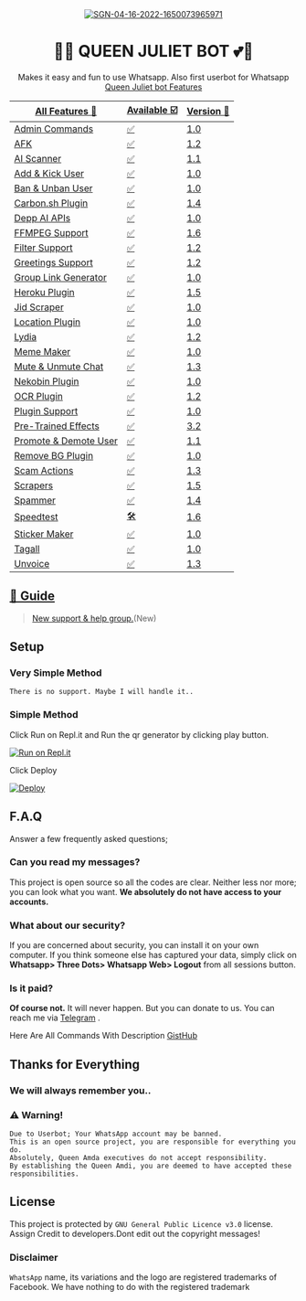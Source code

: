 <div align="center">
  <a href="https://ibb.co/0jWBjfc"><img src="https://i.ibb.co/0jWBjfc/SGN-04-16-2022-1650073965971.png" alt="SGN-04-16-2022-1650073965971" border="0"></a>
  <h1>💫💕 QUEEN JULIET BOT 💕💫</h1>
</div>
<p align="center">
    Makes it easy and fun to use Whatsapp. Also first userbot for Whatsapp
    <br>
        <a href="https://chat.whatsapp.com/IDQfVzbClM473VUctrjE6c>Whatsapp Group</a> |
    <br>
</p>

## Queen Juliet bot Features

| All Features 📢|Available ☑️|Version 🔎|
| ------------- | ------------ | ---------- |
| Admin Commands|✅|1.0|
| AFK|✅|1.2|
| AI Scanner|✅|1.1|
| Add & Kick User|✅|1.0|
| Ban & Unban User|✅|1.0|
| Carbon.sh Plugin|✅|1.4|
| Depp AI APIs|✅|1.0|
| FFMPEG Support|✅|1.6|
| Filter Support|✅|1.2|
| Greetings Support|✅|1.2|
| Group Link Generator|✅|1.0|
| Heroku Plugin|✅|1.5|
| Jid Scraper|✅|1.0|
| Location Plugin|✅|1.0|
| Lydia|✅|1.2|
| Meme Maker|✅|1.0|
| Mute & Unmute Chat|✅|1.3|
| Nekobin Plugin|✅|1.0|
| OCR Plugin|✅|1.2|
| Plugin Support|✅|1.0|
| Pre-Trained Effects|✅|3.2|
| Promote & Demote User|✅|1.1|
| Remove BG Plugin|✅|1.0|
| Scam Actions|✅|1.3|
| Scrapers|✅|1.5|
| Spammer|✅|1.4|
| Speedtest|🛠️|1.6|
| Sticker Maker|✅|1.0|
| Tagall|✅|1.0|
| Unvoice|✅|1.3|`


## 📢 Guide
> [New support & help group.](https://chat.whatsapp.com/IDQfVzbClM473VUctrjE6c)(New)

## Setup
### Very Simple Method
`There is no support. Maybe I will handle it..`

### Simple Method
Click Run on Repl.it and Run the qr generator by clicking play button.

[![Run on Repl.it](https://repl.it/badge/github/quiec/whatsasena)](https://repl.it/@phaticusthiccy/WhatsAsena-QR)

Click Deploy

[![Deploy](https://www.herokucdn.com/deploy/button.svg)](https://heroku.com/deploy?template=https://github.com/BlackAmda/QueenAmdi)


## F.A.Q
Answer a few frequently asked questions;
### Can you read my messages?
This project is open source so all the codes are clear. Neither less nor more; you can look what you want. **We absolutely do not have access to your accounts.**

### What about our security?
If you are concerned about security, you can install it on your own computer. If you think someone else has captured your data, simply click on **Whatsapp> Three Dots> Whatsapp Web> Logout** from all sessions button.

### Is it paid?
**Of course not.** It will never happen. But you can donate to us. You can reach me via [Telegram](https://t.me/fusuf) .

Here Are All Commands With Description [GistHub](https://gist.github.com/BlackAmda/28493a9b3e4f6f7ade7774a68b7c1c05)

## Thanks for Everything 
### We will always remember you..

### ⚠️ Warning! 
```
Due to Userbot; Your WhatsApp account may be banned.
This is an open source project, you are responsible for everything you do. 
Absolutely, Queen Amda executives do not accept responsibility.
By establishing the Queen Amdi, you are deemed to have accepted these responsibilities.
```

## License
This project is protected by `GNU General Public Licence v3.0` license.
Assign Credit to developers.Dont edit out the copyright messages!

### Disclaimer
`WhatsApp` name, its variations and the logo are registered trademarks of Facebook. We have nothing to do with the registered trademark
